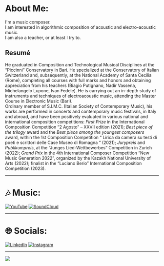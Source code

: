 # About Me:

I'm a music composer.<br>I am interested in algorithmic composition of acoustic and electro-acoustic music.<br>I am also a teacher, or at least I try to.

## Resumé

He graduated in Composition and Technological Musical Disciplines at the “Piccinni” Conservatory in Bari. He specialized at the Conservatory of Italian Switzerland and, subsequently, at the National Academy of Santa Cecilia (Rome), completing all courses with full marks and honors and obtaining appreciation from his teachers (Biagio Putignano, Nadir Vassena, Michelangelo Lupone, Ivan Fedele). He is carrying out an in-depth study of instruments and techniques of electroacoustic music, attending the Master Course in Electronic Music (Bari).\
Ordinary member of S.I.M.C. (Italian Society of Contemporary Music), his works are performed in concerts and contemporary music festivals, in Italy and abroad, and have been positively evaluated in various national and international composition competitions: _First Prize_ in the International Composition Competition “2 Agosto” – XXVII edition (2021); _Best piece of the trilogy_ award and the _Best piece among the youngest composers_ award, within the 1st Composition Competition “ Lirica da camera su testi di poeti e scrittori delle Case Museo di Romagna “ (2021); _Jurypreis_ and _Publikumpreis_, at the “Junges Lied-Wettbewerbes” Competition in Zurich (2022); _Grand Prix_ in the 4th International Composer Competition “New Music Generation 2022”, organized by the Kazakh National University of Arts (2022); finalist in the “Luciano Berio” International Composition Competition (2023).

---

# 🎶 Music:

[![YouTube](https://img.shields.io/badge/YouTube-%23FF0000.svg?logo=YouTube&logoColor=white)](https://www.youtube.com/c/FrancescoVitucciComposer)
[![SoundCloud](https://img.shields.io/badge/-SoundCloud-orange?logo=SoundCloud&logoColor=white)](https://soundcloud.com/francesco_vitucci)

---

# 🌐 Socials:

[![LinkedIn](https://img.shields.io/badge/LinkedIn-%230077B5.svg?logo=linkedin&logoColor=white)](https://linkedin.com/in/https://www.linkedin.com/in/francesco-vitucci/)
[![Instagram](https://img.shields.io/badge/Instagram-violet?style=flat&logo=instagram&link=https://www.instagram.com/fr.vitucci/?hl=it)](https://www.instagram.com/fr.vitucci/?hl=it)

---

[![](https://visitcount.itsvg.in/api?id=fv-c&icon=0&color=0)](https://visitcount.itsvg.in)
